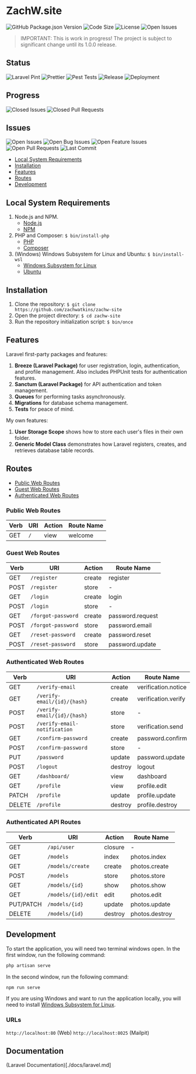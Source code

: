 # ZachW.site

![GitHub Package.json Version](https://img.shields.io/github/package-json/v/zachwatkins/zachw-site)
![Code Size](https://img.shields.io/github/languages/code-size/zachwatkins/zachw-site)
![License](https://img.shields.io/github/license/zachwatkins/zachw-site)
![Open Issues](https://img.shields.io/github/issues-raw/zachwatkins/zachw-site)

> IMPORTANT: This is work in progress! The project is subject to significant change until its 1.0.0 release.

## Status

![Laravel Pint](https://img.shields.io/github/actions/workflow/status/zachwatkins/zachw-site/lint-php.yml?label=Laravel%20Pint)
![Prettier](https://img.shields.io/github/actions/workflow/status/zachwatkins/zachw-site/lint-prettier.yml?label=Prettier)
![Pest Tests](https://img.shields.io/github/actions/workflow/status/zachwatkins/zachw-site/test-php.yml?label=Pest%20Tests)
![Release](https://img.shields.io/github/actions/workflow/status/zachwatkins/zachw-site/prerelease.yml?label=Release)
![Deployment](https://img.shields.io/github/actions/workflow/status/zachwatkins/zachw-site/release.yml?label=Deployment)

## Progress

![Closed Issues](https://img.shields.io/github/issues-closed/zachwatkins/zachw-site)
![Closed Pull Requests](https://img.shields.io/github/issues-pr-closed/zachwatkins/zachw-site)

## Issues

![Open Issues](https://img.shields.io/github/issues-raw/zachwatkins/zachw-site)
![Open Bug Issues](https://img.shields.io/github/issues/zachwatkins/zachw-site/bug)
![Open Feature Issues](https://img.shields.io/github/issues/zachwatkins/zachw-site/feature)
![Open Pull Requests](https://img.shields.io/github/issues-pr-raw/zachwatkins/zachw-site)
![Last Commit](https://img.shields.io/github/last-commit/zachwatkins/zachw-site)

- [Local System Requirements](#system-requirements)
- [Installation](#installation)
- [Features](#features)
- [Routes](#routes)
- [Development](#development)

## Local System Requirements

1. Node.js and NPM.
   - [Node.js](https://nodejs.org/en/download/)  
   - [NPM](https://www.npmjs.com/get-npm)
2. PHP and Composer: `$ bin/install-php`
   - [PHP](https://www.php.net/downloads.php)  
   - [Composer](https://getcomposer.org/download/)  
3. (Windows) Windows Subsystem for Linux and Ubuntu: `$ bin/install-wsl`
   - [Windows Subsystem for Linux](https://learn.microsoft.com/en-us/windows/wsl/install)  
   - [Ubuntu](https://www.microsoft.com/en-us/p/ubuntu/9nblggh4msv6?activetab=pivot:overviewtab)  

## Installation

1. Clone the repository: `$ git clone https://github.com/zachwatkins/zachw-site`
2. Open the project directory: `$ cd zachw-site`
3. Run the repository initialization script: `$ bin/once`

## Features

Laravel first-party packages and features:

1. __Breeze (Laravel Package)__ for user registration, login, authentication, and profile management. Also includes PHPUnit tests for authentication features.
2. __Sanctum (Laravel Package)__ for API authentication and token management.
4. __Queues__ for performing tasks asynchronously.
5. __Migrations__ for database schema management.
6. __Tests__ for peace of mind.

My own features:

1. __User Storage Scope__ shows how to store each user's files in their own folder.
2. __Generic Model Class__ demonstrates how Laravel registers, creates, and retrieves database table records.

## Routes

- [Public Web Routes](#public-web-routes)
- [Guest Web Routes](#guest-web-routes)
- [Authenticated Web Routes](#authenticated-web-routes)

### Public Web Routes

| Verb | URI | Action | Route Name |
| ---- | --- | ------ | ---------- |
| GET  | `/` | view   | welcome    |

### Guest Web Routes

| Verb      | URI                | Action  | Route Name |
| --------- | ------------------ | ------- | ---------- |
| GET       | `/register`        | create  | register   |
| POST      | `/register`        | store   | -          |
| GET       | `/login`           | create  | login      |
| POST      | `/login`           | store   | -          |
| GET       | `/forgot-password` | create  | password.request |
| POST      | `/forgot-password` | store   | password.email   |
| GET       | `/reset-password`  | create  | password.reset   |
| POST      | `/reset-password`  | store   | password.update  |

### Authenticated Web Routes

| Verb      | URI                          | Action  | Route Name |
| --------- | ---------------------------- | ------- | ---------- |
| GET       | `/verify-email`              | create  | verification.notice |
| GET       | `/verify-email/{id}/{hash}`  | create  | verification.verify |
| POST      | `/verify-email/{id}/{hash}`  | store   | - |
| POST      | `/verify-email-notification` | store   | verification.send |
| GET       | `/confirm-password`          | create  | password.confirm |
| POST      | `/confirm-password`          | store   | - |
| PUT       | `/password`                  | update  | password.update |
| POST      | `/logout`                    | destroy | logout |
| GET       | `/dashboard/`                | view    | dashboard |
| GET       | `/profile`                   | view    | profile.edit |
| PATCH     | `/profile`                   | update  | profile.update |
| DELETE    | `/profile`                   | destroy | profile.destroy |

### Authenticated API Routes

| Verb      | URI                 | Action  | Route Name |
| --------- | ------------------- | ------- | ---------- |
| GET       | `/api/user`         | closure | - |
| GET       | `/models`           | index   | photos.index |
| GET       | `/models/create`    | create  | photos.create |
| POST      | `/models`           | store   | photos.store |
| GET       | `/models/{id}`      | show    | photos.show |
| GET       | `/models/{id}/edit` | edit    | photos.edit |
| PUT/PATCH | `/models/{id}`      | update  | photos.update |
| DELETE    | `/models/{id}`      | destroy | photos.destroy

## Development

To start the application, you will need two terminal windows open. In the first window, run the following command:

```bash
php artisan serve
```

In the second window, run the following command:

```bash
npm run serve
```

If you are using Windows and want to run the application locally, you will need to install [Windows Subsystem for Linux](https://docs.microsoft.com/en-us/windows/wsl/install-win10).

### URLs

`http://localhost:80` (Web)
`http://localhost:8025` (Mailpit)

## Documentation

(Laravel Documentation)[./docs/laravel.md]
